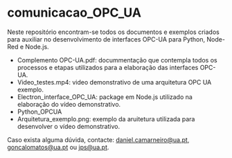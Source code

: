 # comunicacao_OPC_UA
Neste repositório encontram-se todos os documentos e exemplos criados para auxiliar no desenvolvimento de interfaces OPC-UA para Python, Node-Red e Node.js.
- Complemento OPC-UA.pdf: docummentação que contempla todos os processos e etapas utilizados para a elaboração das interfaces OPC-UA.
- Video_testes.mp4: video demonstrativo de uma arquitetura OPC UA exemplo.
- Electron_interface_OPC_UA: package em Node.js utilizado na elaboração do vídeo demonstrativo.
- Python_OPCUA
- Arquitetura_exemplo.png: exemplo da aruitetura utilizada para desenvolver o vídeo demonstrativo.

Caso exista alguma dúvida, contacte: daniel.camarneiro@ua.pt, goncalomatos@ua.pt ou jps@ua.pt.
